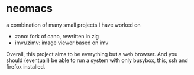 # neomacs
a combination of many small projects I have worked on

- zano: fork of cano, rewritten in zig
- imvr/zimv: image viewer based on imv

Overall, this project aims to be everything but a web browser. And you should
(eventuall) be able to run a system with only busybox, this, ssh and firefox
installed.
